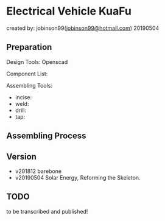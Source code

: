 Electrical Vehicle KuaFu
=============================

created by: jobinson99(jobinson99@hotmail.com) 20190504

## Preparation

Design Tools: Openscad

Component List:

Assembling Tools:

- incise:
- weld:
- drill:
- tap:

## Assembling Process


## Version

- v201812 barebone
- v20190504 Solar Energy, Reforming the Skeleton.


## TODO

to be transcribed and published!




